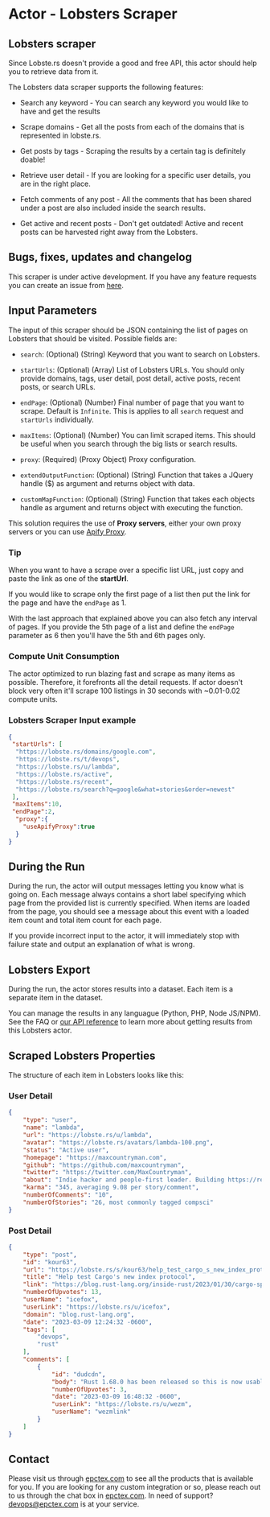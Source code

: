 # Actor - Lobsters Scraper

## Lobsters scraper

Since Lobste.rs doesn't provide a good and free API, this actor should help you to retrieve data from it.

The Lobsters data scraper supports the following features:

-   Search any keyword - You can search any keyword you would like to have and get the results

-   Scrape domains - Get all the posts from each of the domains that is represented in lobste.rs.

-   Get posts by tags - Scraping the results by a certain tag is definitely doable!

-   Retrieve user detail - If you are looking for a specific user details, you are in the right place.

-   Fetch comments of any post - All the comments that has been shared under a post are also included inside the search results.

-   Get active and recent posts - Don't get outdated! Active and recent posts can be harvested right away from the Lobsters.

## Bugs, fixes, updates and changelog

This scraper is under active development. If you have any feature requests you can create an issue from [here](https://github.com/epctex/lobsters-scraper/issues).

## Input Parameters

The input of this scraper should be JSON containing the list of pages on Lobsters that should be visited. Possible fields are:

- `search`: (Optional) (String) Keyword that you want to search on Lobsters.

- `startUrls`: (Optional) (Array) List of Lobsters URLs. You should only provide domains, tags, user detail, post detail, active posts, recent posts, or search URLs.

- `endPage`: (Optional) (Number) Final number of page that you want to scrape. Default is `Infinite`. This is applies to all `search` request and `startUrls` individually.

- `maxItems`: (Optional) (Number) You can limit scraped items. This should be useful when you search through the big lists or search results.

- `proxy`: (Required) (Proxy Object) Proxy configuration.

- `extendOutputFunction`: (Optional) (String) Function that takes a JQuery handle ($) as argument and returns object with data.

- `customMapFunction`: (Optional) (String) Function that takes each objects handle as argument and returns object with executing the function.



This solution requires the use of **Proxy servers**, either your own proxy servers or you can use [Apify Proxy](https://www.apify.com/docs/proxy).

### Tip

When you want to have a scrape over a specific list URL, just copy and paste the link as one of the **startUrl**.

If you would like to scrape only the first page of a list then put the link for the page and have the `endPage` as 1.

With the last approach that explained above you can also fetch any interval of pages. If you provide the 5th page of a list and define the `endPage` parameter as 6 then you'll have the 5th and 6th pages only.

### Compute Unit Consumption

The actor optimized to run blazing fast and scrape as many items as possible. Therefore, it forefronts all the detail requests. If actor doesn't block very often it'll scrape 100 listings in 30 seconds with ~0.01-0.02 compute units.

### Lobsters Scraper Input example

```json
{
 "startUrls": [
  "https://lobste.rs/domains/google.com",
  "https://lobste.rs/t/devops",
  "https://lobste.rs/u/lambda",
  "https://lobste.rs/active",
  "https://lobste.rs/recent",
  "https://lobste.rs/search?q=google&what=stories&order=newest"
 ],
 "maxItems":10,
 "endPage":2,
  "proxy":{
    "useApifyProxy":true
  }
}

```

## During the Run

During the run, the actor will output messages letting you know what is going on. Each message always contains a short label specifying which page from the provided list is currently specified.
When items are loaded from the page, you should see a message about this event with a loaded item count and total item count for each page.

If you provide incorrect input to the actor, it will immediately stop with failure state and output an explanation of what is wrong.

## Lobsters Export

During the run, the actor stores results into a dataset. Each item is a separate item in the dataset.

You can manage the results in any languague (Python, PHP, Node JS/NPM). See the FAQ or <a href="https://www.apify.com/docs/api" target="blank">our API reference</a> to learn more about getting results from this Lobsters actor.

## Scraped Lobsters Properties

The structure of each item in Lobsters looks like this:

### User Detail

```json
{
	"type": "user",
	"name": "lambda",
	"url": "https://lobste.rs/u/lambda",
	"avatar": "https://lobste.rs/avatars/lambda-100.png",
	"status": "Active user",
	"homepage": "https://maxcountryman.com",
	"github": "https://github.com/maxcountryman",
	"twitter": "https://twitter.com/MaxCountryman",
	"about": "Indie hacker and people-first leader. Building https://remotejobs.com in public on Twitter.",
	"karma": "345, averaging 9.08 per story/comment",
	"numberOfComments": "10",
	"numberOfStories": "26, most commonly tagged compsci"
}
```

### Post Detail

```json
{
	"type": "post",
	"id": "kour63",
	"url": "https://lobste.rs/s/kour63/help_test_cargo_s_new_index_protocol",
	"title": "Help test Cargo's new index protocol",
	"link": "https://blog.rust-lang.org/inside-rust/2023/01/30/cargo-sparse-protocol.html",
	"numberOfUpvotes": 13,
	"userName": "icefox",
	"userLink": "https://lobste.rs/u/icefox",
	"domain": "blog.rust-lang.org",
	"date": "2023-03-09 12:24:32 -0600",
	"tags": [
		"devops",
		"rust"
	],
	"comments": [
		{
			"id": "dudcdn",
			"body": "Rust 1.68.0 has been released so this is now usable in stable Rust too. Still opt-in though. https://blog.rust-lang.org/2023/03/09/Rust-1.68.0.html",
			"numberOfUpvotes": 3,
			"date": "2023-03-09 16:48:32 -0600",
			"userLink": "https://lobste.rs/u/wezm",
			"userName": "wezmlink"
		}
	]
}
```

## Contact
Please visit us through [epctex.com](https://epctex.com) to see all the products that is available for you. If you are looking for any custom integration or so, please reach out to us through the chat box in [epctex.com](https://epctex.com). In need of support? [devops@epctex.com](mailto:devops@epctex.com) is at your service.
